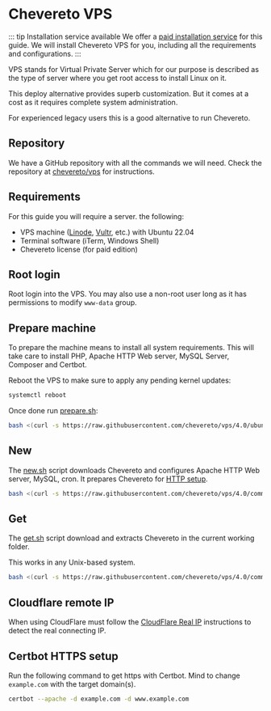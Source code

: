 # Chevereto VPS

::: tip Installation service available
We offer a [paid installation service](https://chevereto.com/support) for this guide. We will install Chevereto VPS for you, including all the requirements and configurations.
:::

VPS stands for Virtual Private Server which for our purpose is described as the type of server where you get root access to install Linux on it.

This deploy alternative provides superb customization. But it comes at a cost as it requires complete system administration.

For experienced legacy users this is a good alternative to run Chevereto.

## Repository

We have a GitHub repository with all the commands we will need. Check the repository at [chevereto/vps](https://github.com/chevereto/vps) for instructions.

## Requirements

For this guide you will require a server. the following:

* VPS machine ([Linode](https://chv.to/linode), [Vultr](https://chv.to/vultr), etc.) with Ubuntu 22.04
* Terminal software (iTerm, Windows Shell)
* Chevereto license (for paid edition)

## Root login

Root login into the VPS. You may also use a non-root user long as it has permissions to modify `www-data` group.

## Prepare machine

To prepare the machine means to install all system requirements. This will take care to install PHP, Apache HTTP Web server, MySQL Server, Composer and Certbot.

Reboot the VPS to make sure to apply any pending kernel updates:

```sh
systemctl reboot
```

Once done run [prepare.sh](https://github.com/chevereto/vps#prepare):

```sh
bash <(curl -s https://raw.githubusercontent.com/chevereto/vps/4.0/ubuntu/22.04/prepare.sh)
```

## New

The [new.sh](https://github.com/chevereto/vps#new) script downloads Chevereto and configures Apache HTTP Web server, MySQL, cron. It prepares Chevereto for [HTTP setup](../../application/installing/installation.md#http-setup).

```sh
bash <(curl -s https://raw.githubusercontent.com/chevereto/vps/4.0/common/new.sh)
```

## Get

The [get.sh](https://github.com/chevereto/vps#get) script download and extracts Chevereto in the current working folder.

This works in any Unix-based system.

```sh
bash <(curl -s https://raw.githubusercontent.com/chevereto/vps/4.0/common/get.sh)
```

## Cloudflare remote IP

When using CloudFlare must follow the [CloudFlare Real IP](https://github.com/chevereto/vps#cloudflare-remote-ip) instructions to detect the real connecting IP.

## Certbot HTTPS setup

Run the following command to get https with Certbot. Mind to change `example.com` with the target domain(s).

```sh
certbot --apache -d example.com -d www.example.com
```
